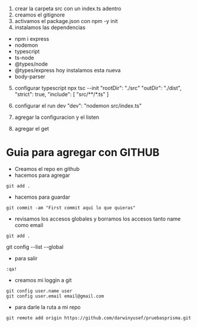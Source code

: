 1. crear la carpeta src con  un index.ts adentro
2. creamos el gitignore
3. activamos el package.json con npm -y init
4. instalamos las dependencias 
+ npm i express
+ nodemon
+ typescript
+ ts-node
+ @types/node
+ @types/express
hoy instalamos esta nueva
+ body-parser
5. configurar typescript npx tsc --init
"rootDir": "./src"
"outDir": "./dist",
"strict": true, 
"include": [
    "src/**/*.ts"
  ]
6. configurar el run dev 
"dev": "nodemon src/index.ts"

7. agregar la configuracion y el listen
8. agregar el get



# Guia para agregar con GITHUB

+ Creamos el repo en github
+ hacemos para agregar
```git
git add .
```

+ hacemos para guardar
```git
git commit -am "First commit aquí lo que quieras"
```

+ revisamos los accesos globales y borramos los accesos tanto name como email

```git
git add .
```
git config --list --global
+ para salir
```terminal
:qa!
```


+ creamos mi loggin a git
```git
git config user.name user
git config user.email email@gmail.com
```


+ para darle la ruta a mi repo
```git
git remote add origin https://github.com/darwinyusef/pruebasprisma.git
```



